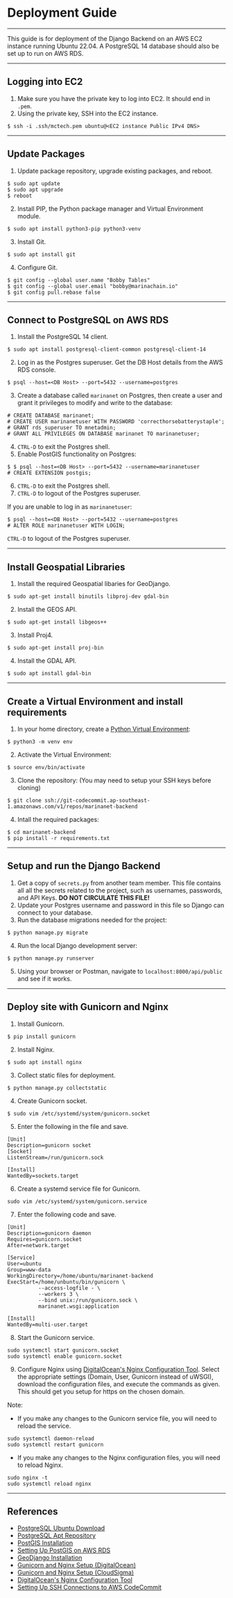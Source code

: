 # Deployment Guide
___
This guide is for deployment of the Django Backend on an AWS EC2 instance running Ubuntu 22.04.
A PostgreSQL 14 database should also be set up to run on AWS RDS.

___
## Logging into EC2
1. Make sure you have the private key to log into EC2. It should end in `.pem`.
2. Using the private key, SSH into the EC2 instance.
```
$ ssh -i .ssh/mctech.pem ubuntu@<EC2 instance Public IPv4 DNS>
```

___
## Update Packages
1. Update package repository, upgrade existing packages, and reboot.
```
$ sudo apt update
$ sudo apt upgrade
$ reboot
```
2. Install PIP, the Python package manager and Virtual Environment module.
```
$ sudo apt install python3-pip python3-venv
```
3. Install Git.
```
$ sudo apt install git
```
4. Configure Git.
```
$ git config --global user.name "Bobby Tables"
$ git config --global user.email "bobby@marinachain.io"
$ git config pull.rebase false
```

___
## Connect to PostgreSQL on AWS RDS
1. Install the PostgreSQL 14 client.
```
$ sudo apt install postgresql-client-common postgresql-client-14
```
2. Log in as the Postgres superuser. Get the DB Host details from the AWS RDS console.
```
$ psql --host=<DB Host> --port=5432 --username=postgres
```
3. Create a database called `marinanet` on Postgres, then create a user and grant it privileges to modify and write to the database:
```
# CREATE DATABASE marinanet;
# CREATE USER marinanetuser WITH PASSWORD 'correcthorsebatterystaple';
# GRANT rds_superuser TO mnetadmin;
# GRANT ALL PRIVILEGES ON DATABASE marinanet TO marinanetuser;
```
4. `CTRL-D` to exit the Postgres shell.
5. Enable PostGIS functionality on Postgres:
```
$ $ psql --host=<DB Host> --port=5432 --username=marinanetuser
# CREATE EXTENSION postgis;
```
6. `CTRL-D` to exit the Postgres shell.
7. `CTRL-D` to logout of the Postgres superuser.

If you are unable to log in as `marinanetuser`:
```
$ psql --host=<DB Host> --port=5432 --username=postgres
# ALTER ROLE marinanetuser WITH LOGIN;
```
`CTRL-D` to logout of the Postgres superuser.


___
## Install Geospatial Libraries
1. Install the required Geospatial libaries for GeoDjango.
```
$ sudo apt-get install binutils libproj-dev gdal-bin
```
2. Install the GEOS API.
```
$ sudo apt-get install libgeos++
```
3. Install Proj4.
```
$ sudo apt-get install proj-bin
```
4. Install the GDAL API.
```
$ sudo apt install gdal-bin
```

___
## Create a Virtual Environment and install requirements
1. In your home directory, create a [Python Virtual Environment](https://docs.python.org/3/library/venv.html):
```
$ python3 -m venv env
```
2. Activate the Virtual Environment:
```
$ source env/bin/activate
```
3. Clone the repository: (You may need to setup your SSH keys before cloning)
```
$ git clone ssh://git-codecommit.ap-southeast-1.amazonaws.com/v1/repos/marinanet-backend
```
4. Intall the required packages:
```
$ cd marinanet-backend
$ pip install -r requirements.txt
```

___
## Setup and run the Django Backend
1. Get a copy of `secrets.py` from another team member. This file contains all all the secrets related to the project, such as usernames, passwords, and API Keys. **DO NOT CIRCULATE THIS FILE!**
2. Update your Postgres username and password in this file so Django can connect to your database.
3. Run the database migrations needed for the project:
```
$ python manage.py migrate
```
4. Run the local Django development server:
```
$ python manage.py runserver
```
5. Using your browser or Postman, navigate to `localhost:8000/api/public` and see if it works.

___
## Deploy site with Gunicorn and Nginx
1. Install Gunicorn.
```
$ pip install gunicorn
```
2. Install Nginx.
```
$ sudo apt install nginx
```
3. Collect static files for deployment.
```
$ python manage.py collectstatic
```
4. Create Gunicorn socket.
```
$ sudo vim /etc/systemd/system/gunicorn.socket
```
5. Enter the following in the file and save.
```
[Unit]
Description=gunicorn socket
[Socket]
ListenStream=/run/gunicorn.sock

[Install]
WantedBy=sockets.target
```
6. Create a systemd service file for Gunicorn.
```
sudo vim /etc/systemd/system/gunicorn.service
```
7. Enter the following code and save.
```
[Unit]
Description=gunicorn daemon
Requires=gunicorn.socket
After=network.target

[Service]
User=ubuntu
Group=www-data
WorkingDirectory=/home/ubuntu/marinanet-backend
ExecStart=/home/unbuntu/bin/gunicorn \
          --access-logfile - \
          --workers 3 \
          --bind unix:/run/gunicorn.sock \
          marinanet.wsgi:application

[Install]
WantedBy=multi-user.target
```
8. Start the Gunicorn service.
```
sudo systemctl start gunicorn.socket
sudo systemctl enable gunicorn.socket
```
9. Configure Nginx using [DigitalOcean's Nginx Configuration Tool](https://www.digitalocean.com/community/tools/nginx). Select the appropriate settings (Domain, User, Gunicorn instead of uWSGI), download the configuration files, and execute the commands as given. This should get you setup for https on the chosen domain.

Note:
- If you make any changes to the Gunicorn service file, you will need to reload the service.
```
sudo systemctl daemon-reload
sudo systemctl restart gunicorn
```
- If you make any changes to the Nginx configuration files, you will need to reload Nginx.
```
sudo nginx -t
sudo systemctl reload nginx
```
___
## References
- [PostgreSQL Ubuntu Download](https://www.postgresql.org/download/linux/ubuntu/)
- [PostgreSQL Apt Repository](https://wiki.postgresql.org/wiki/Apt)
- [PostGIS Installation](https://www.vultr.com/docs/install-the-postgis-extension-for-postgresql-on-ubuntu-linux/)
- [Setting Up PostGIS on AWS RDS](https://docs.aws.amazon.com/AmazonRDS/latest/UserGuide/Appendix.PostgreSQL.CommonDBATasks.PostGIS.html)
- [GeoDjango Installation](https://kitcharoenp.github.io/gis/2018/06/12/geodjango_installation.html)
- [Gunicorn and Nginx Setup (DigitalOcean)](https://www.digitalocean.com/community/tutorials/how-to-set-up-django-with-postgres-nginx-and-gunicorn-on-ubuntu-16-04)
- [Gunicorn and Nginx Setup (CloudSigma)](https://www.cloudsigma.com/setting-up-django-with-postgresql-nginx-and-gunicorn-on-ubuntu-20-04/)
- [DigitalOcean's Nginx Configuration Tool](https://www.digitalocean.com/community/tools/nginx)
- [Setting Up SSH Connections to AWS CodeCommit](https://docs.aws.amazon.com/codecommit/latest/userguide/setting-up-ssh-unixes.html)
